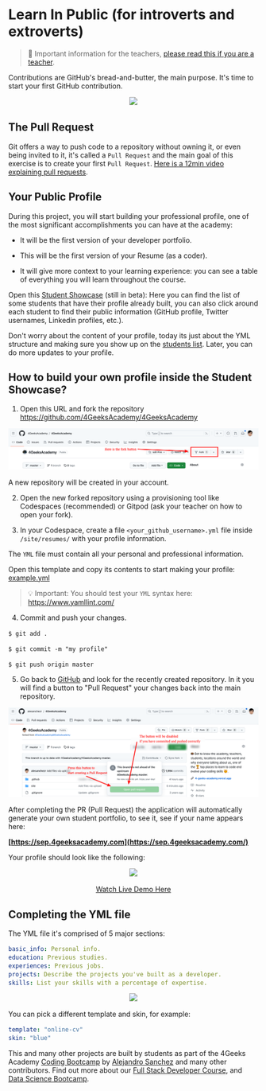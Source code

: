  # Learn In Public (for introverts and extroverts)

> 🚨 Important information for the teachers, [please read this if you are a teacher](https://github.com/4GeeksAcademy/learn-in-public/blob/master/TEACHERS_INSTRUCTIONS.md).

Contributions are GitHub's bread-and-butter, the main purpose. It's time to start your first GitHub contribution. 

<p align="center"><img src="https://github.com/4GeeksAcademy/learn-in-public/blob/master/resume.png?raw=true" height="400" /></p>
 
## The Pull Request

Git offers a way to push code to a repository without owning it, or even being invited to it, it's called a `Pull Request` and the main goal of this exercise is to create your first `Pull Request`. [Here is a 12min video explaining pull requests](https://www.youtube.com/watch?v=_NrSWLQsDL4).

## Your Public Profile
  
During this project, you will start building your professional profile, one of the most significant accomplishments you can have at the academy:

- It will be the first version of your developer portfolio.

- This will be the first version of your Resume (as a coder).
  
- It will give more context to your learning experience: you can see a table of everything you will learn throughout the course.
  
Open this [Student Showcase](https://sep.4geeksacademy.com/) (still in beta): Here you can find the list of some students that have their profile already built, you can also click around each student to find their public information (GitHub profile, Twitter usernames, Linkedin profiles, etc.).
  
Don't worry about the content of your profile, today its just about the YML structure and making sure you show up on the [students list](https://sep.4geeksacademy.com/). Later, you can do more updates to your profile.

## How to build your own profile inside the Student Showcase?

1. Open this URL and fork the repository https://github.com/4GeeksAcademy/4GeeksAcademy

  ![fork button](https://github.com/4GeeksAcademy/4GeeksAcademy/blob/master/site/src/static/fork_button.png?raw=true)
  
  A new repository will be created in your account.
  
2. Open the new forked repository using a provisioning tool like Codespaces (recommended) or Gitpod (ask your teacher on how to open your fork).
  
3. In your Codespace, create a file `<your_github_username>.yml` file inside `/site/resumes/` with your profile information. 

  The `YML` file must contain all your personal and professional information. 
  
  Open this template and copy its contents to start making your profile: [example.yml](https://github.com/4GeeksAcademy/4GeeksAcademy/blob/master/site/resumes/example.yml)
  
  > 💡 Important: You should test your `YML` syntax here: https://www.yamllint.com/

4. Commit and push your changes.

  `$ git add .`
  
  `$ git commit -m "my profile"`
  
  `$ git push origin master`
  
5. Go back to [GitHub](https://github.com) and look for the recently created repository. In it you will find a button to "Pull Request" your changes back into the main repository.

  ![pull request button](https://github.com/4GeeksAcademy/4GeeksAcademy/blob/master/site/src/static/pull_request_button.png?raw=true)


After completing the PR (Pull Request) the application will automatically generate your own student portfolio, to see it, see if your name appears here: 

**[https://sep.4geeksacademy.com](https://sep.4geeksacademy.com/)**

Your profile should look like the following:

<p align="center">
  <img height="350" src="https://breathecode.herokuapp.com/v1/media/file/preview-resume-png">
</p>

<p align="center">
  <a href="https://sep.4geeksacademy.com/84mulville/profile?lang=en&theme=white" target="_blank">Watch Live Demo Here</a>
</p>

## Completing the YML file

The YML file it's comprised of 5 major sections: 

```yml
basic_info: Personal info.
education: Previous studies.
experiences: Previous jobs.
projects: Describe the projects you've built as a developer.
skills: List your skills with a percentage of expertise.
```


<p align="center">
  <img height="350" src="https://breathecode.herokuapp.com/v1/media/file/preview-png">
</p>

You can pick a different template and skin, for example:

```yml
template: "online-cv"
skin: "blue"
```

This and many other projects are built by students as part of the 4Geeks Academy [Coding Bootcamp](https://4geeksacademy.com/us/coding-bootcamp) by [Alejandro Sanchez](https://twitter.com/alesanchezr) and many other contributors. Find out more about our [Full Stack Developer Course](https://4geeksacademy.com/us/coding-bootcamps/part-time-full-stack-developer), and [Data Science Bootcamp](https://4geeksacademy.com/us/coding-bootcamps/datascience-machine-learning).
